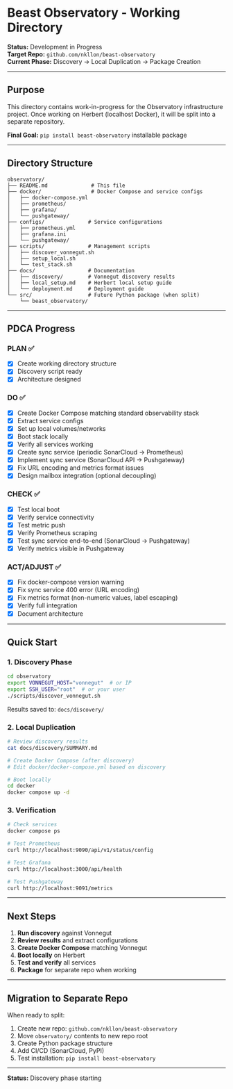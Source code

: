 # Beast Observatory - Working Directory

**Status:** Development in Progress  
**Target Repo:** `github.com/nkllon/beast-observatory`  
**Current Phase:** Discovery → Local Duplication → Package Creation

---

## Purpose

This directory contains work-in-progress for the Observatory infrastructure project. Once working on Herbert (localhost Docker), it will be split into a separate repository.

**Final Goal:** `pip install beast-observatory` installable package

---

## Directory Structure

```
observatory/
├── README.md              # This file
├── docker/                # Docker Compose and service configs
│   ├── docker-compose.yml
│   ├── prometheus/
│   ├── grafana/
│   └── pushgateway/
├── configs/              # Service configurations
│   ├── prometheus.yml
│   ├── grafana.ini
│   └── pushgateway/
├── scripts/              # Management scripts
│   ├── discover_vonnegut.sh
│   ├── setup_local.sh
│   └── test_stack.sh
├── docs/                 # Documentation
│   ├── discovery/        # Vonnegut discovery results
│   ├── local_setup.md    # Herbert local setup guide
│   └── deployment.md     # Deployment guide
└── src/                  # Future Python package (when split)
    └── beast_observatory/
```

---

## PDCA Progress

### PLAN ✅
- [x] Create working directory structure
- [x] Discovery script ready
- [x] Architecture designed

### DO ✅
- [x] Create Docker Compose matching standard observability stack
- [x] Extract service configs
- [x] Set up local volumes/networks
- [x] Boot stack locally
- [x] Verify all services working
- [x] Create sync service (periodic SonarCloud → Prometheus)
- [x] Implement sync service (SonarCloud API → Pushgateway)
- [x] Fix URL encoding and metrics format issues
- [x] Design mailbox integration (optional decoupling)

### CHECK ✅
- [x] Test local boot
- [x] Verify service connectivity
- [x] Test metric push
- [x] Verify Prometheus scraping
- [x] Test sync service end-to-end (SonarCloud → Pushgateway)
- [x] Verify metrics visible in Pushgateway

### ACT/ADJUST ✅
- [x] Fix docker-compose version warning
- [x] Fix sync service 400 error (URL encoding)
- [x] Fix metrics format (non-numeric values, label escaping)
- [x] Verify full integration
- [x] Document architecture

---

## Quick Start

### 1. Discovery Phase

```bash
cd observatory
export VONNEGUT_HOST="vonnegut"  # or IP
export SSH_USER="root"  # or your user
./scripts/discover_vonnegut.sh
```

Results saved to: `docs/discovery/`

### 2. Local Duplication

```bash
# Review discovery results
cat docs/discovery/SUMMARY.md

# Create Docker Compose (after discovery)
# Edit docker/docker-compose.yml based on discovery

# Boot locally
cd docker
docker compose up -d
```

### 3. Verification

```bash
# Check services
docker compose ps

# Test Prometheus
curl http://localhost:9090/api/v1/status/config

# Test Grafana
curl http://localhost:3000/api/health

# Test Pushgateway
curl http://localhost:9091/metrics
```

---

## Next Steps

1. **Run discovery** against Vonnegut
2. **Review results** and extract configurations
3. **Create Docker Compose** matching Vonnegut
4. **Boot locally** on Herbert
5. **Test and verify** all services
6. **Package** for separate repo when working

---

## Migration to Separate Repo

When ready to split:

1. Create new repo: `github.com/nkllon/beast-observatory`
2. Move `observatory/` contents to new repo root
3. Create Python package structure
4. Add CI/CD (SonarCloud, PyPI)
5. Test installation: `pip install beast-observatory`

---

**Status:** Discovery phase starting

